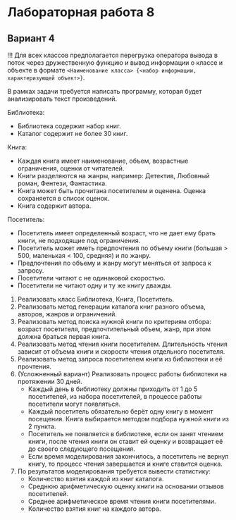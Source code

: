 # Лабораторная работа 8
## Вариант 4

!!! Для всех классов предполагается перегрузка оператора вывода в поток через дружественную функцию и вывод информации о классе и объекте в формате `<Наименование класса> {<набор информации, характеризующей объект>}`.

В рамках задачи требуется написать программу, которая будет анализировать текст произведений.

Библиотека:
- Библиотека содержит набор книг.
- Каталог содержит не более 30 книг.

Книга:
- Каждая книга имеет наименование, объем, возрастные ограничения, оценки от читателей.
- Книги разделяются на жанры, например: Детектив, Любовный роман, Фентези, Фантастика.
- Книга может быть прочитана посетителем и оценена. Оценка сохраняется в список оценок.
- Книга содержит автора.

Посетитель:
- Посетитель имеет определенный возраст, что не дает ему брать книги, не подходящие под ограничения.
- Посетитель может иметь предпочтения по объему книги (большая > 500, маленькая < 100, средняя) и по жанру.
- Предпочтения по объему и жанру могут меняться от запроса к запросу.
- Посетители читают с не одинаковой скоростью.
- Посетители не читают одну и ту же книгу дважды.

1. Реализовать класс Библиотека, Книга, Посетитель.
2. Реализовать метод генерации каталога книг разного объема, авторов, жанров и ограничений.
3. Реализовать метод поиска нужной книги по критериям отбора: возраст посетителя, предпочтительный объем, жанр, при этом должна браться первая книга.
4. Реализовать метод чтения книги посетителем. Длительность чтения зависит от объема книги и скорости чтения отдельного посетителя.
5. Реализовать метод запроса посетителем книги из библиотеки и её прочтения.
6. (Усложненный вариант) Реализовать процесс работы библиотеки на протяжении 30 дней.
	- Каждый день в библиотеку должны приходить от 1 до 5 посетителей, из набора посетителей, в процессе работы посетители могут появляться.
	- Каждый посетитель обязательно берёт одну книгу в момент посещения. Книга выбирается методом подбора нужной книги из 2 пункта.
	- Посетитель не появляется в библиотеке, если он занят чтением книги, после чтения книги он ставит ей оценку и возвращает её до своего следующего посещения.
	- Если время моделирования закончилось, а посетитель не вернул книгу, то процесс чтения завершается и книге ставится оценка.
7. По результатов моделирования требуется вывести статистику:
	- Количество взятия каждой из книг каталога.
	- Среднюю арифметическую оценку книги на основании отзывов посетителей.
	- Среднее арифметическое время чтения книги посетителями.
	- Количество взятия книг на каждого автора.
